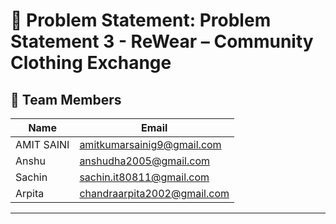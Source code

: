 # 📝 Problem Statement:  Problem Statement 3 - ReWear – Community Clothing Exchange

## 👥 Team Members

| Name           | Email                        |
|----------------|------------------------------|
| AMIT SAINI     | amitkumarsainig9@gmail.com   |
| Anshu          | anshudha2005@gmail.com       |
| Sachin         | sachin.it80811@gmail.com     |
| Arpita         | chandraarpita2002@gmail.com  |

---
